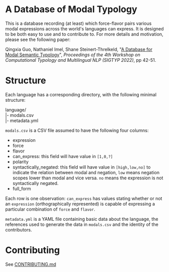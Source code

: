 # A Database of Modal Typology

This is a database recording (at least) which force-flavor pairs various modal expressions across the world's languages can express.  It is designed to be both easy to use and to contribute to. For more details and motivation, please see the following paper:

Qingxia Guo, Nathaniel Imel, Shane Steinert-Threlkeld, "[A Database for Modal Semantic Typology](https://sigtyp.github.io/workshops/2022/sigtyp/papers/SIGTYP8.pdf)", _Proceedings of the 4th Workshop on Computational Typology and Multilingual NLP (SIGTYP 2022)_, pp 42-51.

# Structure

Each language has a corresponding directory, with the following minimal structure:

language/  
|- modals.csv  
|- metadata.yml

`modals.csv` is a CSV file assumed to have the following four columns:
* expression
* force
* flavor
* can_express: this field will have value in `[1,0,?]`
* polarity
* syntactically_negated: this field will have value in `[high,low,no]` to indicate the relation between modal and negation, `low` means negation scopes lower than modal and vice versa. `no` means the expression is not syntactically negated.
* full_form

Each row is one observation: `can_express` has values stating whether or not an `expression` (orthographically represented) is capable of expressing a particular combination of `force` and `flavor`.

`metadata.yml` is a YAML file containing basic data about the language, the references used to generate the data in `modals.csv` and the identity of the contributors.

# Contributing

See [CONTRIBUTING.md](CONTRIBUTING.md)
